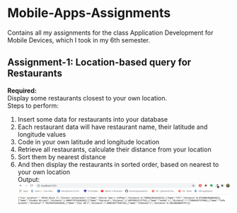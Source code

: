 # Mobile-Apps-Assignments
Contains all my assignments for the class Application Development for Mobile Devices, which I took in my 6th semester.  

## Assignment-1: Location-based query for Restaurants  
**Required:**  
Display some restaurants closest to your own location.  
Steps to perform:
1. Insert some data for restaurants into your database
2. Each restaurant data will have restaurant name, their latitude and longitude values
3. Code in your own latitude and longitude location
4. Retrieve all restaurants, calculate their distance from your location
5. Sort them by nearest distance
6. And then display the restaurants in sorted order, based on nearest to your own location  
Output:  
![](./Location-Assignment/API-Output.png)

